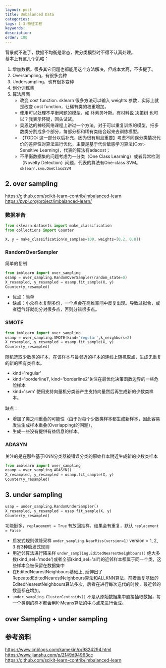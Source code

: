 ```yaml
---
layout: post
title: Unbalanced Data
categories:
tags: 1-3-特征工程
keywords:
description:
order: 100
---
```


背景就不说了，数据不均衡是常态，做分类模型时不得不认真处理。  
基本上有这几个策略：
1. 增加数据。很多其它问题也都能用这个方法解决，但成本太高，不多提了。
2. Oversampling，有很多变种
3. Undersampling，也有很多变种
4. 划分训练集
5. 算法层面
    - 改变 cost function. sklearn 很多方法可以输入 weights 参数，实际上就是改变 cost function，让稀有类的权重增加。
    - 使用可以处理不平衡问题的模型，如 朴素贝叶斯。有材料说 决策树 也可以？我表示怀疑，回头试试。
    - 吴恩达的神经网络课程上讲过一个方法。对于可以重复训练的模型，把多数类分割成多个部分，每部分都和稀有类结合起来去训练模型。
    - 【TODO: 这一部分以后补充，因为很有用且重要】考虑不同误分类情况代价的差异性对算法进行优化，主要是基于代价敏感学习算法(Cost-Sensitive Learning)，代表的算法有adacost；
    - 不平衡数据集的问题考虑为一分类（One Class Learning）或者异常检测（Novelty Detection）问题，代表的算法有One-class SVM。 `sklearn.svm.OneClassSVM`


## 2. over sampling
https://github.com/scikit-learn-contrib/imbalanced-learn  
https://pypi.org/project/imbalanced-learn/

### 数据准备
```python
from sklearn.datasets import make_classification
from collections import Counter

X, y = make_classification(n_samples=100, weights=[0.2, 0.8])
```

### RandomOverSampler
简单的复制
```python
from imblearn import over_sampling
osamp = over_sampling.RandomOverSampler(random_state=0)
X_resampled, y_resampled = osamp.fit_sample(X, y)
Counter(y_resampled)
```

- 优点：简单
- 缺点：小众样本复制多份，一个点会在高维空间中反复出现。导致过拟合，或者运气好就能分对很多点，否则分错很多点。

### SMOTE
```python
from imblearn import over_sampling
osamp = over_sampling.SMOTE(kind='regular',k_neighbors=2)
X_resampled, y_resampled = osamp.fit_sample(X, y)
Counter(y_resampled)
```
随机选取少数类的样本，在该样本与最邻近的样本的连线上随机取点，生成无重复的新的稀有类样本。

- kind='regular'
- kind='borderline1', kind='borderline2'关注在最优化决策函数边界的一些危险样本
- kind='svm' 使用支持向量机分类器产生支持向量然后再生成新的少数类样本。


缺点：
- 增加了类之间重叠的可能性（由于对每个少数类样本都生成新样本，因此容易发生生成样本重叠(Overlapping)的问题），
- 生成一些没有提供有益信息的样本。


### ADASYN

关注的是在那些基于KNN分类器被错误分类的原始样本附近生成新的少数类样本

```python
from imblearn import over_sampling
osamp = over_sampling.ADASYN()
X_resampled, y_resampled = osamp.fit_sample(X, y)
Counter(y_resampled)
```

## 3. under sampling

```python
usap = under_sampling.RandomUnderSampler()
X_resampled, y_resampled = usap.fit_sample(X, y)
Counter(y_resampled)
```
功能挺多，`replacement = True` 有放回抽样，结果会有重复，默认 `replacement = False`

- 启发式规则做降采样  `under_sampling.NearMiss(version=1)` version = 1, 2, 3 有3种启发式规则
- 用近邻算法进行降采样 `under_sampling.EditedNearestNeighbours()` 绝大多数(kind_sel='mode')或者全部(kind_sel='all')的近邻样本都属于同一个类，这些样本会被保留在数据集中
- 在EditedNearestNeighbours基础上, 延伸出了RepeatedEditedNearestNeighbours算法和ALLKNN算法，前者重复基础的EditedNearestNeighbours算法多次，后者在进行每次迭代的时候，最近邻的数量都在增加。
- `under_sampling.ClusterCentroids()` 不是从原始数据集中直接抽取数据，每一个类别的样本都会用K-Means算法的中心点来进行合成。

## over Sampling + under sampling



## 参考资料
https://www.cnblogs.com/kamekin/p/9824294.html
https://www.jianshu.com/p/2149d94963cc  
https://github.com/scikit-learn-contrib/imbalanced-learn
